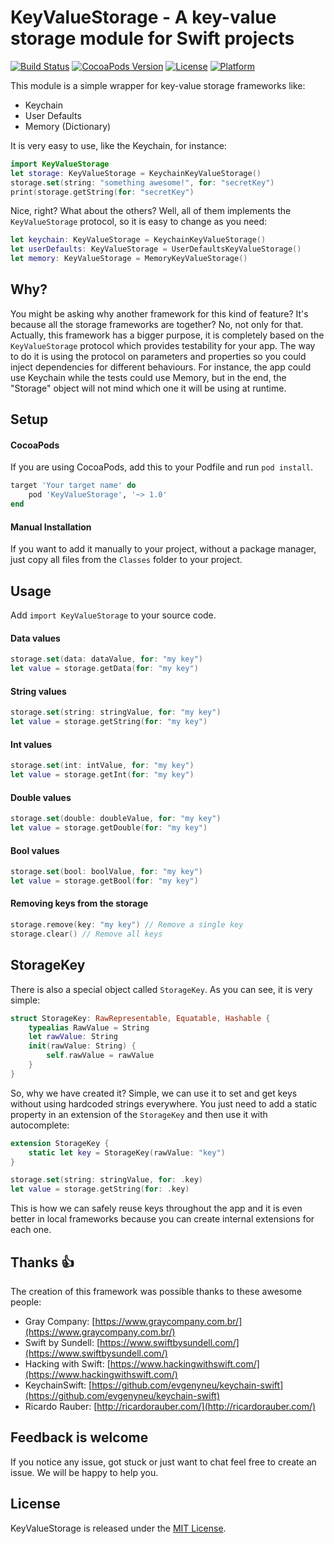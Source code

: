 # KeyValueStorage - A key-value storage module for Swift projects

[![Build Status](https://travis-ci.com/ricardorauber/KeyValueStorage.svg?branch=master)](http://travis-ci.com/)
[![CocoaPods Version](https://img.shields.io/cocoapods/v/KeyValueStorage.svg?style=flat)](http://cocoadocs.org/docsets/KeyValueStorage)
[![License](https://img.shields.io/cocoapods/l/KeyValueStorage.svg?style=flat)](http://cocoadocs.org/docsets/KeyValueStorage)
[![Platform](https://img.shields.io/cocoapods/p/KeyValueStorage.svg?style=flat)](http://cocoadocs.org/docsets/KeyValueStorage)

This module is a simple wrapper for key-value storage frameworks like:

- Keychain
- User Defaults
- Memory (Dictionary)

It is very easy to use, like the Keychain, for instance:

```Swift
import KeyValueStorage
let storage: KeyValueStorage = KeychainKeyValueStorage()
storage.set(string: "something awesome!", for: "secretKey")
print(storage.getString(for: "secretKey")
```

Nice, right? What about the others? Well, all of them implements the `KeyValueStorage` protocol, so it is easy to change as you need:

```Swift
let keychain: KeyValueStorage = KeychainKeyValueStorage()
let userDefaults: KeyValueStorage = UserDefaultsKeyValueStorage()
let memory: KeyValueStorage = MemoryKeyValueStorage()
```

## Why?

You might be asking why another framework for this kind of feature? It's because all the storage frameworks are together? No, not only for that. Actually, this framework has a bigger purpose, it is completely based on the `KeyValueStorage` protocol which provides testability for your app. The way to do it is using the protocol on parameters and properties so you could inject dependencies for different behaviours. For instance, the app could use Keychain while the tests could use Memory, but in the end, the "Storage" object will not mind which one it will be using at runtime.

## Setup

#### CocoaPods

If you are using CocoaPods, add this to your Podfile and run `pod install`.

```Ruby
target 'Your target name' do
    pod 'KeyValueStorage', '~> 1.0'
end
```

#### Manual Installation

If you want to add it manually to your project, without a package manager, just copy all files from the `Classes` folder to your project.

## Usage

Add `import KeyValueStorage` to your source code.

#### Data values

```Swift
storage.set(data: dataValue, for: "my key")
let value = storage.getData(for: "my key")
```

#### String values

```Swift
storage.set(string: stringValue, for: "my key")
let value = storage.getString(for: "my key")
```

#### Int values

```Swift
storage.set(int: intValue, for: "my key")
let value = storage.getInt(for: "my key")
```

#### Double values

```Swift
storage.set(double: doubleValue, for: "my key")
let value = storage.getDouble(for: "my key")
```

#### Bool values

```Swift
storage.set(bool: boolValue, for: "my key")
let value = storage.getBool(for: "my key")
```

#### Removing keys from the storage

```Swift
storage.remove(key: "my key") // Remove a single key
storage.clear() // Remove all keys
```

## StorageKey

There is also a special object called `StorageKey`. As you can see, it is very simple:

```Swift
struct StorageKey: RawRepresentable, Equatable, Hashable {
	typealias RawValue = String
	let rawValue: String
	init(rawValue: String) {
		self.rawValue = rawValue
	}
}
```

So, why we have created it? Simple, we can use it to set and get keys without using hardcoded strings everywhere. You just need to add a static property in an extension of the `StorageKey` and then use it with autocomplete:

```Swift
extension StorageKey {
	static let key = StorageKey(rawValue: "key")
}

storage.set(string: stringValue, for: .key)
let value = storage.getString(for: .key)
```

This is how we can safely reuse keys throughout the app and it is even better in local frameworks because you can create internal extensions for each one.

## Thanks 👍

The creation of this framework was possible thanks to these awesome people:

* Gray Company: [https://www.graycompany.com.br/](https://www.graycompany.com.br/)
* Swift by Sundell: [https://www.swiftbysundell.com/](https://www.swiftbysundell.com/)
* Hacking with Swift: [https://www.hackingwithswift.com/](https://www.hackingwithswift.com/)
* KeychainSwift: [https://github.com/evgenyneu/keychain-swift](https://github.com/evgenyneu/keychain-swift)
* Ricardo Rauber: [http://ricardorauber.com/](http://ricardorauber.com/)

## Feedback is welcome

If you notice any issue, got stuck or just want to chat feel free to create an issue. We will be happy to help you.

## License

KeyValueStorage is released under the [MIT License](LICENSE).

